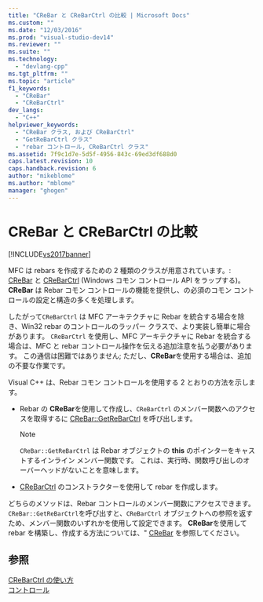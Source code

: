 ```yaml
---
title: "CReBar と CReBarCtrl の比較 | Microsoft Docs"
ms.custom: ""
ms.date: "12/03/2016"
ms.prod: "visual-studio-dev14"
ms.reviewer: ""
ms.suite: ""
ms.technology: 
  - "devlang-cpp"
ms.tgt_pltfrm: ""
ms.topic: "article"
f1_keywords: 
  - "CReBar"
  - "CReBarCtrl"
dev_langs: 
  - "C++"
helpviewer_keywords: 
  - "CReBar クラス, および CReBarCtrl"
  - "GetReBarCtrl クラス"
  - "rebar コントロール, CReBarCtrl クラス"
ms.assetid: 7f9c1d7e-5d5f-4956-843c-69ed3df688d0
caps.latest.revision: 10
caps.handback.revision: 6
author: "mikeblome"
ms.author: "mblome"
manager: "ghogen"
---
```

# CReBar と CReBarCtrl の比較
[!INCLUDE[vs2017banner](../assembler/inline/includes/vs2017banner.md)]

MFC は rebars を作成するための 2 種類のクラスが用意されています。: [CReBar](../mfc/reference/crebar-class.md) と [CReBarCtrl](../mfc/reference/crebarctrl-class.md) \(Windows コモン コントロール API をラップする\)。  **CReBar** は Rebar コモン コントロールの機能を提供し、の必須のコモン コントロールの設定と構造の多くを処理します。  
  
 したがって`CReBarCtrl` は MFC アーキテクチャに Rebar を統合する場合を除き、Win32 rebar のコントロールのラッパー クラスで、より実装し簡単に場合があります。  `CReBarCtrl` を使用し、MFC アーキテクチャに Rebar を統合する場合は、MFC と rebar コントロール操作を伝える追加注意を払う必要があります。  この通信は困難ではありません; ただし、**CReBar**を使用する場合は、追加の不要な作業です。  
  
 Visual C\+\+ は、Rebar コモン コントロールを使用する 2 とおりの方法を示します。  
  
-   Rebar の **CReBar**を使用して作成し、`CReBarCtrl` のメンバー関数へのアクセスを取得するに [CReBar::GetReBarCtrl](../Topic/CReBar::GetReBarCtrl.md) を呼び出します。  
  
    > [!NOTE]
    >  `CReBar::GetReBarCtrl` は Rebar オブジェクトの **this** のポインターをキャストするインライン メンバー関数です。  これは、実行時、関数呼び出しのオーバーヘッドがないことを意味します。  
  
-   [CReBarCtrl](../mfc/reference/crebarctrl-class.md) のコンストラクターを使用して rebar を作成します。  
  
 どちらのメソッドは、Rebar コントロールのメンバー関数にアクセスできます。  `CReBar::GetReBarCtrl`を呼び出すと、`CReBarCtrl` オブジェクトへの参照を返すため、メンバー関数のいずれかを使用して設定できます。  **CReBar**を使用して rebar を構築し、作成する方法については、" [CReBar](../mfc/reference/crebar-class.md) を参照してください。  
  
## 参照  
 [CReBarCtrl の使い方](../Topic/Using%20CReBarCtrl.md)   
 [コントロール](../mfc/controls-mfc.md)